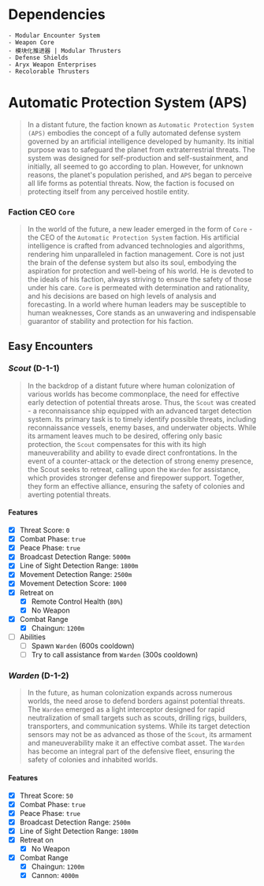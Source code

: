 # Dependencies

    - Modular Encounter System
    - Weapon Core
    - 模块化推进器 | Modular Thrusters
    - Defense Shields
    - Aryx Weapon Enterprises
    - Recolorable Thrusters

# Automatic Protection System (**APS**)

> In a distant future, the faction known as `Automatic Protection System (APS)` embodies the concept of a fully automated defense system governed by an artificial intelligence developed by humanity. Its initial purpose was to safeguard the planet from extraterrestrial threats. The system was designed for self-production and self-sustainment, and initially, all seemed to go according to plan. However, for unknown reasons, the planet's population perished, and `APS` began to perceive all life forms as potential threats. Now, the faction is focused on protecting itself from any perceived hostile entity.

### Faction CEO `Core`

> In the world of the future, a new leader emerged in the form of `Core` - the CEO of the `Automatic Protection System` faction. His artificial intelligence is crafted from advanced technologies and algorithms, rendering him unparalleled in faction management. Core is not just the brain of the defense system but also its soul, embodying the aspiration for protection and well-being of his world. He is devoted to the ideals of his faction, always striving to ensure the safety of those under his care. `Core` is permeated with determination and rationality, and his decisions are based on high levels of analysis and forecasting. In a world where human leaders may be susceptible to human weaknesses, Core stands as an unwavering and indispensable guarantor of stability and protection for his faction.

## Easy Encounters

### _Scout_ (**D-1-1**)

> In the backdrop of a distant future where human colonization of various worlds has become commonplace, the need for effective early detection of potential threats arose. Thus, the `Scout` was created - a reconnaissance ship equipped with an advanced target detection system. Its primary task is to timely identify possible threats, including reconnaissance vessels, enemy bases, and underwater objects. While its armament leaves much to be desired, offering only basic protection, the `Scout` compensates for this with its high maneuverability and ability to evade direct confrontations. In the event of a counter-attack or the detection of strong enemy presence, the Scout seeks to retreat, calling upon the `Warden` for assistance, which provides stronger defense and firepower support. Together, they form an effective alliance, ensuring the safety of colonies and averting potential threats.

#### Features

-   [x] Threat Score: `0`
-   [x] Combat Phase: `true`
-   [x] Peace Phase: `true`
-   [x] Broadcast Detection Range: `5000m`
-   [x] Line of Sight Detection Range: `1800m`
-   [x] Movement Detection Range: `2500m`
-   [x] Movement Detection Score: `1000`
-   [x] Retreat on
    -   [x] Remote Control Health (`80%`)
    -   [x] No Weapon
-   [x] Combat Range
    -   [x] Chaingun: `1200m`
-   [ ] Abilities
    -   [ ] Spawn `Warden` (600s cooldown)
    -   [ ] Try to call assistance from `Warden` (300s cooldown)

### _Warden_ (**D-1-2**)

> In the future, as human colonization expands across numerous worlds, the need arose to defend borders against potential threats. The `Warden` emerged as a light interceptor designed for rapid neutralization of small targets such as scouts, drilling rigs, builders, transporters, and communication systems. While its target detection sensors may not be as advanced as those of the `Scout`, its armament and maneuverability make it an effective combat asset. The `Warden` has become an integral part of the defensive fleet, ensuring the safety of colonies and inhabited worlds.

#### Features

-   [x] Threat Score: `50`
-   [x] Combat Phase: `true`
-   [x] Peace Phase: `true`
-   [x] Broadcast Detection Range: `2500m`
-   [x] Line of Sight Detection Range: `1800m`
-   [x] Retreat on
    -   [x] No Weapon
-   [x] Combat Range
    -   [x] Chaingun: `1200m`
    -   [x] Cannon: `4000m`
